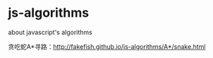 # js-algorithms
about javascript's algorithms

贪吃蛇A*寻路：http://fakefish.github.io/js-algorithms/A*/snake.html
